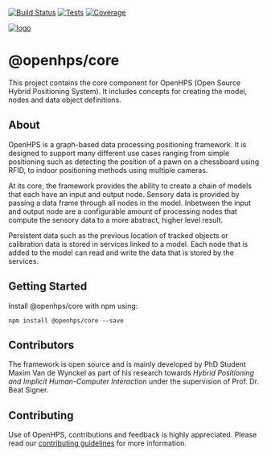 [![Build Status](https://ci.mvdw-software.com/job/openhps-core/badge/icon)](https://ci.mvdw-software.com/job/openhps-core/)
[![Tests](https://img.shields.io/jenkins/tests/http/ci.mvdw-software.com/job/openhps-core?compact_message)](https://ci.mvdw-software.com/job/openhps-core/lastCompletedBuild/testReport/)
[![Coverage](https://img.shields.io/jenkins/coverage/cobertura/http/ci.mvdw-software.com/job/openhps-core)](https://ci.mvdw-software.com/view/OpenHPS/job/openhps-core/cobertura/)

[![logo](https://openhps.org/images/logo_text-64.png)](https://openhps.org/)

# @openhps/core
This project contains the core component for OpenHPS (Open Source Hybrid Positioning System). It includes concepts for creating the model, nodes and data object definitions.

## About
OpenHPS is a graph-based data processing positioning framework. It is designed to support many different use cases ranging from simple positioning such as detecting the position of a pawn on a chessboard using RFID, to indoor positioning methods using multiple cameras.

At its core, the framework provides the ability to create a chain of models that each have an input and output node. Sensory data is provided by passing a data frame through all nodes in the model. Inbetween the input and output node are a configurable amount of processing nodes that compute the sensory data to a more abstract, higher level result.

Persistent data such as the previous location of tracked objects or calibration data is stored in services linked to a model. Each node that is added to the model can read and write the data that is stored by the services.

## Getting Started
Install @openhps/core with npm using:
```
npm install @openhps/core --save
```

## Contributors
The framework is open source and is mainly developed by PhD Student Maxim Van de Wynckel as part of his research towards *Hybrid Positioning and Implicit Human-Computer Interaction* under the supervision of Prof. Dr. Beat Signer.

## Contributing
Use of OpenHPS, contributions and feedback is highly appreciated. Please read our [contributing guidelines](CONTRIBUTING.md) for more information.
